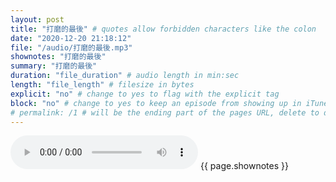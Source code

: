```yaml
---
layout: post
title: "打磨的最後" # quotes allow forbidden characters like the colon
date: "2020-12-20 21:18:12"
file: "/audio/打磨的最後.mp3"
shownotes: "打磨的最後"
summary: "打磨的最後"
duration: "file_duration" # audio length in min:sec
length: "file_length" # filesize in bytes
explicit: "no" # change to yes to flag with the explicit tag
block: "no" # change to yes to keep an episode from showing up in iTunes
# permalink: /1 # will be the ending part of the pages URL, delete to default to the title
---
```


<audio controls>
<source src="{{site.url}}{{site.baseurl}}{{ page.file }}" type="audio/x-mp3">
Your browser does not support the audio element.
</audio>
{{ page.shownotes }}
